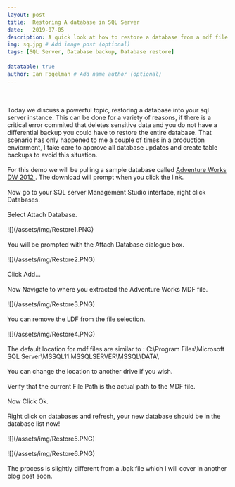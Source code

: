 ```yaml
---
layout: post
title:  Restoring A database in SQL Server
date:   2019-07-05
description: A quick look at how to restore a database from a mdf file. # Add post description (optional)
img: sq.jpg # Add image post (optional)
tags: [SQL Server, Database backup, Database restore]

datatable: true
author: Ian Fogelman # Add name author (optional)
---
```

<br>
<br>
Today we discuss a powerful topic, restoring a database into your sql server instance.
This can be done for a variety of reasons, if there is a critical error commited that deletes sensitive data and you do not have a differential backup you could have to restore the entire database.
That scenario has only happened to me a couple of times in a production enviorment, I take care to approve all database updates and create table backups to avoid this situation.
<br>
<br>
For this demo we will be pulling a sample database called <a target="_blank" href="https://www.google.com/url?sa=t&rct=j&q=&esrc=s&source=web&cd=3&ved=2ahUKEwjksJX49Z7jAhVnRN8KHTmRD6gQFjACegQIBhAB&url=https%3A%2F%2Fgithub.com%2FMicrosoft%2Fsql-server-samples%2Freleases%2Fdownload%2Fadventureworks2012%2Fadventure-works-2012-dw-data-file.mdf&usg=AOvVaw31N3kiGC6iwsbcWwq6gcYP"> Adventure Works DW 2012 </a>.
The download will prompt when you click the link.

<br>
<br>
Now go to your SQL server Management Studio interface, right click Databases.
<br>
<br>
Select Attach Database.
<br>
<br>
![](/assets/img/Restore1.PNG)
<br>
<br>
You will be prompted with the Attach Database dialogue box.
<br>
<br>
![](/assets/img/Restore2.PNG)
<br>
<br>
Click Add... 
<br>
<br>
Now Navigate to where you extracted the Adventure Works MDF file.
<br>
<br>
![](/assets/img/Restore3.PNG)
<br>
<br>
You can remove the LDF from the file selection.
<br>
<br>
![](/assets/img/Restore4.PNG)
<br>
<br>
The default location for mdf files are similar to :
C:\Program Files\Microsoft SQL Server\MSSQL11.MSSQLSERVER\MSSQL\DATA\
<br>
<br>
You can change the location to another drive if you wish.
<br>
<br>
Verify that the current File Path is the actual path to the MDF file.
<br>
<br>
Now Click Ok.
<br>
<br>
Right click on databases and refresh, your new database should be in the database list now!
<br>
<br>
![](/assets/img/Restore5.PNG)
<br>
<br>
![](/assets/img/Restore6.PNG)
<br>
<br>
The process is slightly different from a .bak file which I will cover in another blog post soon.
